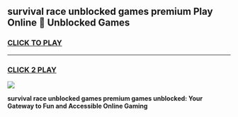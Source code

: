 
## survival race unblocked games premium Play Online 👋 Unblocked Games
<h3>
<a href="https://premium.freeplayer.one?title=survival_race_unblocked_games_premium&ref=19F">CLICK TO PLAY</a></h3>
<hr>

<h3>
<a href="https://premium.freeplayer.one?title=survival_race_unblocked_games_premium&ref=19F">CLICK 2 PLAY</a>
  
</h3>

<a href="https://premium.freeplayer.one?title=survival_race_unblocked_games_premium&ref=19F"><img src="https://clearcache.store/games.png"></a>


**survival race unblocked games premium games unblocked: Your Gateway to Fun and Accessible Online Gaming**
